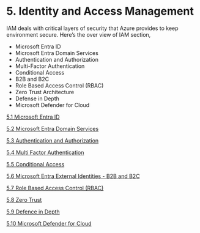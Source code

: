 # 5. Identity and Access Management

IAM deals with critical layers of security that Azure provides to keep environment secure. Here’s the over view of IAM section, 

- Microsoft Entra ID
- Microsoft Entra Domain Services
- Authentication and Authorization
- Multi-Factor Authentication
- Conditional Access
- B2B and B2C
- Role Based Access Control (RBAC)
- Zero Trust Architecture
- Defense in Depth
- Microsoft Defender for Cloud

[5.1 Microsoft Entra ID](5%201%20Microsoft%20Entra%20ID%201613e1d514fd8005a52ddc648193a85b.md)

[5.2 Microsoft Entra Domain Services](5%202%20Microsoft%20Entra%20Domain%20Services%201613e1d514fd800b9a98ee4b8ee8a17b.md)

[5.3 Authentication and Authorization](5%203%20Authentication%20and%20Authorization%201613e1d514fd80208f36cc48ed1df457.md)

[5.4 Multi Factor Authentication](5%204%20Multi%20Factor%20Authentication%201623e1d514fd80a4a15ed04e3826f6fe.md)

[5.5 Conditional Access](5%205%20Conditional%20Access%201623e1d514fd8085b8f2f7b475065ee6.md)

[5.6 Microsoft Entra External Identities - B2B and B2C](5%206%20Microsoft%20Entra%20External%20Identities%20-%20B2B%20and%20%201623e1d514fd8083b9c7d12587f76c9f.md)

[5.7 Role Based Access Control (RBAC)](5%207%20Role%20Based%20Access%20Control%20(RBAC)%201623e1d514fd8000ae4ada69c0314fcb.md)

[5.8 Zero Trust](5%208%20Zero%20Trust%201633e1d514fd8064afc8fea7106b47c9.md)

[5.9 Defence in Depth](5%209%20Defence%20in%20Depth%201633e1d514fd805eb0dde2cb66d0eaad.md)

[5.10 Microsoft Defender for Cloud](5%2010%20Microsoft%20Defender%20for%20Cloud%201633e1d514fd80878d6dddd9bf440b49.md)